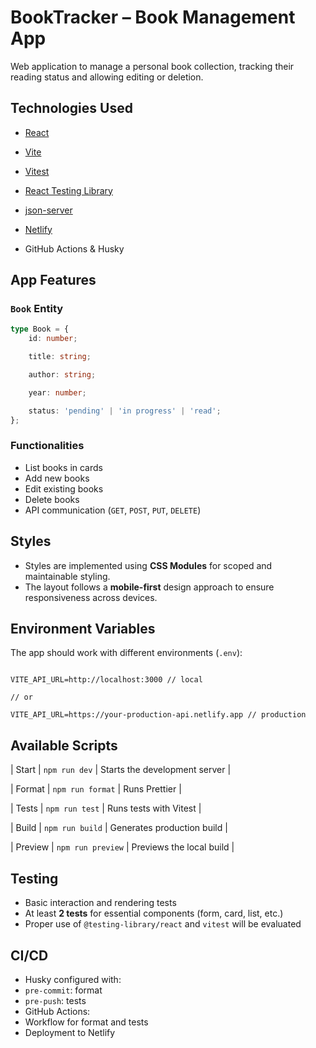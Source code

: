 # BookTracker – Book Management App

Web application to manage a personal book collection, tracking their reading status and allowing editing or deletion.

## Technologies Used

- [React](https://react.dev/)
- [Vite](https://vitejs.dev/)
- [Vitest](https://vitest.dev/)
- [React Testing Library](https://testing-library.com/docs/react-testing-library/intro/)
- [json-server](https://github.com/typicode/json-server)
- [Netlify](https://www.netlify.com/)

- GitHub Actions & Husky

## App Features

### `Book` Entity

```ts
type Book = {
    id: number;

    title: string;

    author: string;

    year: number;

    status: 'pending' | 'in progress' | 'read';
};
```

### Functionalities

- List books in cards
- Add new books
- Edit existing books
- Delete books
- API communication (`GET`, `POST`, `PUT`, `DELETE`)

## Styles

- Styles are implemented using **CSS Modules** for scoped and maintainable styling.
- The layout follows a **mobile-first** design approach to ensure responsiveness across devices.

## Environment Variables

The app should work with different environments (`.env`):

```

VITE_API_URL=http://localhost:3000 // local

// or

VITE_API_URL=https://your-production-api.netlify.app // production

```

## Available Scripts

| Start | `npm run dev` | Starts the development server |

| Format | `npm run format` | Runs Prettier |

| Tests | `npm run test` | Runs tests with Vitest |

| Build | `npm run build` | Generates production build |

| Preview | `npm run preview` | Previews the local build |

## Testing

- Basic interaction and rendering tests
- At least **2 tests** for essential components (form, card, list, etc.)
- Proper use of `@testing-library/react` and `vitest` will be evaluated

## CI/CD

- Husky configured with:
- `pre-commit`: format
- `pre-push`: tests
- GitHub Actions:
- Workflow for format and tests
- Deployment to Netlify
